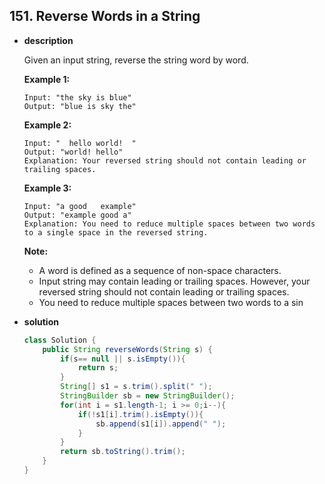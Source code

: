 ##  151. Reverse Words in a String

* **description**

  Given an input string, reverse the string word by word.

   

  **Example 1:**

  ```
  Input: "the sky is blue"
  Output: "blue is sky the"
  ```

  **Example 2:**

  ```
  Input: "  hello world!  "
  Output: "world! hello"
  Explanation: Your reversed string should not contain leading or trailing spaces.
  ```

  **Example 3:**

  ```
  Input: "a good   example"
  Output: "example good a"
  Explanation: You need to reduce multiple spaces between two words to a single space in the reversed string.
  ```

   

  **Note:**

  - A word is defined as a sequence of non-space characters.
  - Input string may contain leading or trailing spaces. However, your reversed string should not contain leading or trailing spaces.
  - You need to reduce multiple spaces between two words to a sin

* **solution**

  ```java
  class Solution {
      public String reverseWords(String s) {
          if(s== null || s.isEmpty()){
              return s;
          }
          String[] s1 = s.trim().split(" "); 
          StringBuilder sb = new StringBuilder();
          for(int i = s1.length-1; i >= 0;i--){
              if(!s1[i].trim().isEmpty()){
                  sb.append(s1[i]).append(" ");
              }
          }
          return sb.toString().trim();
      }
  }
  ```

  
